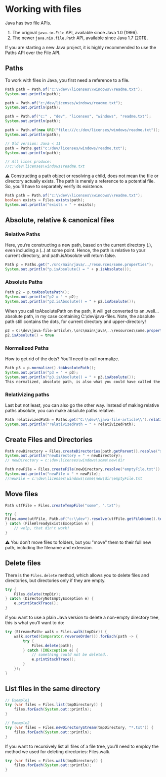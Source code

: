 # Working with files

Java has two file APIs.

1. The original `java.io.File` API, available since Java 1.0 (1996).
1. The newer `java.nio.file.Path` API, available since Java 1.7 (2011).

If you are starting a new Java project, it is highly recommended to use the Paths API over the File API.

## Paths

To work with files in Java, you first need a reference to a file.

```java
Path path = Path.of("c:\\dev\\licenses\\windows\\readme.txt");
System.out.println(path);

path = Path.of("c:/dev/licenses/windows/readme.txt");
System.out.println(path);

path = Path.of("c:" , "dev", "licenses", "windows", "readme.txt");
System.out.println(path);

path = Path.of(new URI("file:///c:/dev/licenses/windows/readme.txt"));
System.out.println(path);

// Old version: Java < 11
path = Paths.get("c:/dev/licenses/windows/readme.txt");
System.out.println(path);

// All lines produce:
//c:\dev\licenses\windows\readme.txt
```

⚠️ Constructing a path object or resolving a child, does not mean the file or directory actually exists. The path is merely a reference to a potential file. So, you’ll have to separately verify its existence.

```java
Path path = Path.of("c:\\dev\\licenses\\windows\\readme.txt");
boolean exists = Files.exists(path);
System.out.println("exists = " + exists);
```

## Absolute, relative & canonical files

### Relative Paths

Here, you’re constructing a new path, based on the current directory (.), even including a (..) at some point. Hence, the path is relative to your current directory, and path.isAbsolute will return false.

```java
Path p = Paths.get("./src/main/java/../resources/some.properties");
System.out.println("p.isAbsolute() = " + p.isAbsolute());
```

### Absolute Paths

```java
Path p2 = p.toAbsolutePath();
System.out.println("p2 = " + p2);
System.out.println("p2.isAbsolute() = " + p2.isAbsolute());
```

When you call toAbsolutePath on the path, it will get converted to an..well…​absolute path, in my case containing C:\dev\java-files. Note, the absolute path still contains the dots, for current directory and upper-directory!

```java
p2 = C:\dev\java-file-article\.\src\main\java\..\resources\some.properties
p2.isAbsolute() = true
```

### Normalized Paths

How to get rid of the dots? You’ll need to call normalize.

```java
Path p3 = p.normalize().toAbsolutePath();
System.out.println("p3 = " + p3);
System.out.println("p3.isAbsolute() = " + p3.isAbsolute());
This normalized, absolute path, is also what you could have called the canonical path.
```

### Relativizing paths

Last but not least, you can also go the other way. Instead of making relative paths absolute, you can make absolute paths relative.

```java
Path relativizedPath = Paths.get("C:\\dev\\java-file-article\\").relativize(p3);
System.out.println("relativizedPath = " + relativizedPath);
```

## Create Files and Directories

```java
Path newDirectory = Files.createDirectories(path.getParent().resolve("some/new/dir"));
System.out.println("newDirectory = " + newDirectory);
// newDirectory = c:\dev\licenses\windows\some\new\dir

Path newFile = Files.createFile(newDirectory.resolve("emptyFile.txt"));
System.out.println("newFile = " + newFile);
//newFile = c:\dev\licenses\windows\some\new\dir\emptyFile.txt
```

## Move files

```java
Path utfFile = Files.createTempFile("some", ".txt");

try {
Files.move(utfFile, Path.of("c:\\dev").resolve(utfFile.getFileName().toString()));
} catch (FileAlreadyExistsException e) {
    // welp, that din't work!
}
```

⚠️ You don’t move files to folders, but you "move" them to their full new path, including the filename and extension.

## Delete files

There is the `Files.delete` method, which allows you to delete files and directories, but directories only if they are empty.

```java
try {
    Files.delete(tmpDir);
} catch (DirectoryNotEmptyException e) {
    e.printStackTrace();
}
```

if you want to use a plain Java version to delete a non-empty directory tree, this is what you’ll want to do:

```java
try (Stream<Path> walk = Files.walk(tmpDir)) {
    walk.sorted(Comparator.reverseOrder()).forEach(path -> {
        try {
            Files.delete(path);
        } catch (IOException e) {
            // something could not be deleted..
            e.printStackTrace();
        }
    });
}
```

## List files in the same directory

```java
// Exemple1
try (var files = Files.list(tmpDirectory)) {
    files.forEach(System.out::println);
}

// Exemple2
try (var files = Files.newDirectoryStream(tmpDirectory, "*.txt")) {
    files.forEach(System.out::println);
}
```

If you want to recursively list all files of a file tree, you’ll need to employ the method we used for deleting directories: Files.walk.

```java
try (var files = Files.walk(tmpDirectory)) {
    files.forEach(System.out::println);
}
```